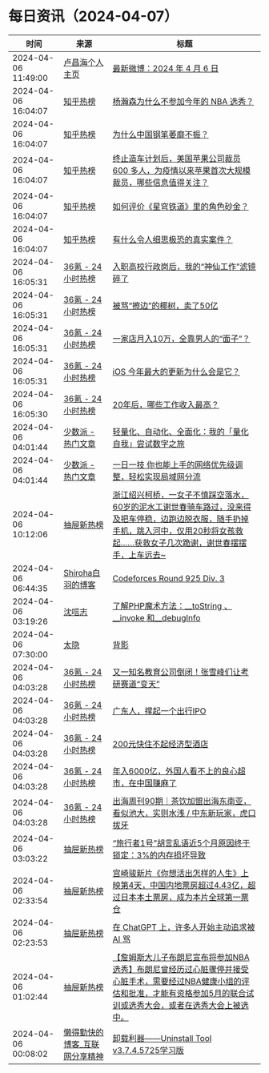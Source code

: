 ﻿# 每日资讯（2024-04-07）

|时间|来源|标题|
|---|---|---|
|2024-04-06 11:49:00|[卢昌海个人主页](https://www.changhai.org//feed.xml)|[最新微博：2024 年 4 月 6 日](https://www.changhai.org/articles/miscellaneous/blog/202404.php#latest)|
|2024-04-06 16:04:07|[知乎热榜](https://rss.mifaw.com/articles/5c8bb11a3c41f61efd36683e/5c919d543882afa09dff3fa3)|[杨瀚森为什么不参加今年的 NBA 选秀？](https://www.zhihu.com/question/651758312)|
|2024-04-06 16:04:07|[知乎热榜](https://rss.mifaw.com/articles/5c8bb11a3c41f61efd36683e/5c919d543882afa09dff3fa3)|[为什么中国钢笔萎靡不振？](https://www.zhihu.com/question/328742980)|
|2024-04-06 16:04:07|[知乎热榜](https://rss.mifaw.com/articles/5c8bb11a3c41f61efd36683e/5c919d543882afa09dff3fa3)|[终止造车计划后，美国苹果公司裁员 600 多人，为疫情以来苹果首次大规模裁员，哪些信息值得关注？](https://www.zhihu.com/question/651918106)|
|2024-04-06 16:04:07|[知乎热榜](https://rss.mifaw.com/articles/5c8bb11a3c41f61efd36683e/5c919d543882afa09dff3fa3)|[如何评价《星穹铁道》里的角色砂金？](https://www.zhihu.com/question/641111858)|
|2024-04-06 16:04:07|[知乎热榜](https://rss.mifaw.com/articles/5c8bb11a3c41f61efd36683e/5c919d543882afa09dff3fa3)|[有什么令人细思极恐的真实案件？](https://www.zhihu.com/question/334828112)|
|2024-04-06 16:05:31|[36氪 - 24小时热榜](https://rss.mifaw.com/articles/5c8bb11a3c41f61efd36683e/5c91d2e23882afa09dff4901)|[入职高校行政岗后，我的“神仙工作”滤镜碎了](https://36kr.com/p/2721502403737732)|
|2024-04-06 16:05:31|[36氪 - 24小时热榜](https://rss.mifaw.com/articles/5c8bb11a3c41f61efd36683e/5c91d2e23882afa09dff4901)|[被骂“擦边”的椰树，卖了50亿](https://36kr.com/p/2721516671449225)|
|2024-04-06 16:05:31|[36氪 - 24小时热榜](https://rss.mifaw.com/articles/5c8bb11a3c41f61efd36683e/5c91d2e23882afa09dff4901)|[一家店月入10万，全靠男人的“面子”？](https://36kr.com/p/2721523570620551)|
|2024-04-06 16:05:31|[36氪 - 24小时热榜](https://rss.mifaw.com/articles/5c8bb11a3c41f61efd36683e/5c91d2e23882afa09dff4901)|[iOS 今年最大的更新为什么会是它？](https://36kr.com/p/2721506936469381)|
|2024-04-06 16:05:30|[36氪 - 24小时热榜](https://rss.mifaw.com/articles/5c8bb11a3c41f61efd36683e/5c91d2e23882afa09dff4901)|[20年后，哪些工作收入最高？](https://36kr.com/p/2576264515396996)|
|2024-04-06 04:01:44|[少数派 - 热门文章](https://rss.mifaw.com/articles/5c8bb11a3c41f61efd36683e/5c92450e3882afa09dff5928)|[轻量化、自动化、全面化：我的「量化自我」尝试数字之旅](https://sspai.com/post/86747)|
|2024-04-06 04:01:44|[少数派 - 热门文章](https://rss.mifaw.com/articles/5c8bb11a3c41f61efd36683e/5c92450e3882afa09dff5928)|[一日一技 你也能上手的网络优先级调整，轻松实现局域网分流](https://sspai.com/post/87558)|
|2024-04-06 10:12:06|[抽屉新热榜](http://dig.chouti.com/feed.xml)|[浙江绍兴柯桥，一女子不慎踩空落水，60岁的泥水工谢世春骑车路过，没来得及把车停稳，边跑边脱衣服，随手扔掉手机，跳入河中，仅用20秒将女孩救起……获救女子几次跪谢，谢世春摆摆手，上车远去~](https://dig.chouti.com/link/42035531)|
|2024-04-06 06:44:35|[Shiroha白羽的博客](https://hukeqing.github.io/rss.xml)|[Codeforces Round 925 Div. 3 ](https://blog.mauve.icu/2024/04/06/acm/codeforces/CodeforcesRound925/)|
|2024-04-06 03:19:26|[沈唁志](https://qq52o.me/feed)|[了解PHP魔术方法：__toString 、__invoke 和__debugInfo ](https://qq52o.me/2831.html)|
|2024-04-06 07:30:00|[太隐](https://wangyurui.com/feed.xml)|[背影](https://wangyurui.com/posts/bei-ying-065eb135)|
|2024-04-06 04:03:28|[36氪 - 24小时热榜](https://rss.mifaw.com/articles/5c8bb11a3c41f61efd36683e/5c91d2e23882afa09dff4901)|[又一知名教育公司倒闭！张雪峰们让考研赛道“变天”](https://36kr.com/p/2720177831491459)|
|2024-04-06 04:03:28|[36氪 - 24小时热榜](https://rss.mifaw.com/articles/5c8bb11a3c41f61efd36683e/5c91d2e23882afa09dff4901)|[广东人，撑起一个出行IPO](https://36kr.com/p/2718575248439429)|
|2024-04-06 04:03:28|[36氪 - 24小时热榜](https://rss.mifaw.com/articles/5c8bb11a3c41f61efd36683e/5c91d2e23882afa09dff4901)|[200元快住不起经济型酒店](https://36kr.com/p/2718819582802049)|
|2024-04-06 04:03:28|[36氪 - 24小时热榜](https://rss.mifaw.com/articles/5c8bb11a3c41f61efd36683e/5c91d2e23882afa09dff4901)|[年入6000亿，外国人看不上的良心超市，在中国赚麻了](https://36kr.com/p/2720159557465985)|
|2024-04-06 04:03:28|[36氪 - 24小时热榜](https://rss.mifaw.com/articles/5c8bb11a3c41f61efd36683e/5c91d2e23882afa09dff4901)|[出海周刊90期｜茶饮加盟出海东南亚，看似池大，实则水浅 / 中东新玩家，虎口拔牙](https://36kr.com/p/2718704423597954)|
|2024-04-06 03:03:22|[抽屉新热榜](http://dig.chouti.com/feed.xml)|[“旅行者1号”胡言乱语近5个月原因终于锁定：3%的内存损坏导致](https://dig.chouti.com/link/42032807)|
|2024-04-06 02:33:54|[抽屉新热榜](http://dig.chouti.com/feed.xml)|[宫崎骏新片《你想活出怎样的人生》上映第4天，中国内地票房超过4.43亿，超过日本本土票房，成为本片全球第一票仓](https://dig.chouti.com/link/42032563)|
|2024-04-06 02:23:53|[抽屉新热榜](http://dig.chouti.com/feed.xml)|[在 ChatGPT 上，许多人开始主动追求被 AI 骂](https://dig.chouti.com/link/42032546)|
|2024-04-06 01:02:44|[抽屉新热榜](http://dig.chouti.com/feed.xml)|[【詹姆斯大儿子布朗尼宣布将参加NBA选秀】布朗尼曾经历过心脏骤停并接受心脏手术，需要经过NBA健康小组的评估和批准，才能有资格参加5月的联合试训或选秀大会，或者在选秀大会上被选中。](https://dig.chouti.com/link/42032023)|
|2024-04-06 00:08:02|[懒得勤快的博客_互联网分享精神](https://masuit.com/rss)|[卸载利器——Uninstall Tool v3.7.4.5725学习版](https://masuit.com/84)|
